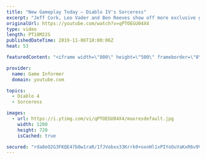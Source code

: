 ```yaml
---
title: "New Gameplay Today – Diablo IV's Sorceress"
excerpt: "Jeff Cork, Leo Vader and Ben Reeves show off more exclusive gameplay of Diablo IV, which can be viewed without commentary at ..."
originalUrl: https://youtube.com/watch?v=qPTOEGU04X4
type: video
length: PT10M22S
publishedDateTime: 2019-11-06T18:00:06Z
heat: 53

featuredContent: "<iframe width=\"800\" height=\"500\" frameborder=\"0\" src=\"https://www.youtube.com/embed/qPTOEGU04X4\" allow=\"accelerometer; autoplay; encrypted-media; gyroscope; picture-in-picture\" allowfullscreen></iframe>"

provider:
  name: Game Informer
  domain: youtube.com

topics:
  - Diablo 4
  - Sorceress

images:
  - url: https://i.ytimg.com/vi/qPTOEGU04X4/maxresdefault.jpg
    width: 1280
    height: 720
    isCached: true

secured: "rda8eO2G3FKQE47b0w1raR/1fJVobxx33Krrk0+oxnHl1xPIYoOuYaKxR6v9Vjz7r6FsumXQcBQYjZqrxFwe68G6zJ7u3phXvBDxcFENkU1jbfEvaZX07L02rlGahy5I+fJ+qb25DP/E3zAzoZ/RJlQW0KXfQC2b6Bq4m5fT5NH/KFlAn/Tg/DRZOW/tqnrFVRczJ3OH/VVTzITHJ67rFpxCcVyhx2InnxBQqhFE6BI8ZCkaISZqaL26F4tScJ0VwPtiG9GWw/ATeHh/9wsD83RTW4uZX1OiEtS9aMMqqzBiTq651LIZ7TJ0iQJTopWq7FzF2B59XNUfCScAXyC4j3XGjOWSI68Vrs5Aig7DLnh1G0j45jbYP/yL2hgGzPW4bjiN+TganJdkQs/wYWAWCsYCM3jRCBk3RwAYVxwXWPaYFMZExp7BP5NeE4aQgqt3;mbvw22Wwl/nkc2odDilS8g=="
---
```


